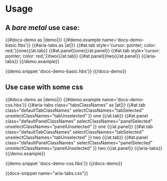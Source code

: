 # Usage

## A _bare metal_ use case:

{{#docs-demo as |demo|}}
  {{#demo.example name='docs-demo-basic.hbs'}}
    {{#aria-tabs as |at|}}
      {{#at.tab style='cursor: pointer; color: red;'}}one{{/at.tab}}
      {{#at.panel}}one{{/at.panel}}
      {{#at.tab style='cursor: pointer; color: red;'}}two{{/at.tab}}
      {{#at.panel}}two{{/at.panel}}
    {{/aria-tabs}}
  {{/demo.example}}

  {{demo.snippet 'docs-demo-basic.hbs'}}
{{/docs-demo}}

## Use case with some css

{{#docs-demo as |demo|}}
  {{#demo.example name='docs-demo-css.hbs'}}
    {{#aria-tabs class="tabsClassNames" as |at|}}
      {{#at.tab
        class="defaultTabClassNames"
        selectClassNames="tabSelected"
        unselectClassNames="tabUnselected"
      }}
        one
      {{/at.tab}}
      {{#at.panel
        class="defaultPanelClassNames"
        selectClassNames="panelSelected"
        unselectClassNames="panelUnselected"
      }}
        one
      {{/at.panel}}
      {{#at.tab
        class="defaultTabClassNames"
        selectClassNames="tabSelected"
        unselectClassNames="tabUnselected"
      }}
        two
      {{/at.tab}}
      {{#at.panel
        class="defaultPanelClassNames"
        selectClassNames="panelSelected"
        unselectClassNames="panelUnselected"
      }}
        two
      {{/at.panel}}
    {{/aria-tabs}}
  {{/demo.example}}

  {{demo.snippet 'docs-demo-css.hbs'}}
{{/docs-demo}}

{{docs-snippet name="aria-tabs.css"}}
